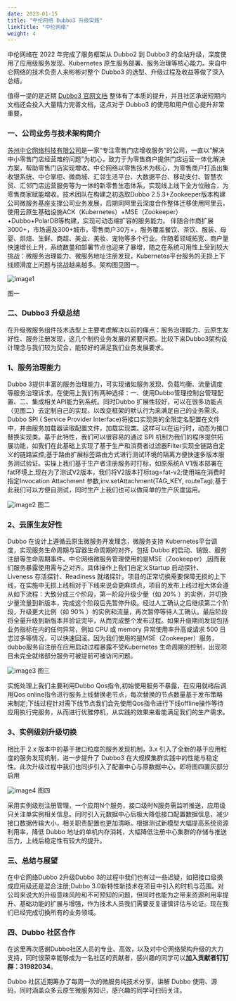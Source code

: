 ```yaml
---
date: 2023-01-15
title: "中伦网络 Dubbo3 升级实践"
linkTitle: "中伦网络"
weight: 4
---
```


中伦网络在 2022 年完成了服务框架从 Dubbo2 到 Dubbo3 的全站升级，深度使用了应用级服务发现、Kubernetes 原生服务部署、服务治理等核心能力。来自中仑网络的技术负责人来彬彬对整个 Dubbo3 的选型、升级过程及收益等做了深入总结。

值得一提的是近期 [Dubbo3 官网文档](https://dubbo.apache.org/zh/) 整体有了本质的提升，并且社区承诺短期内文档还会投入大量精力完善文档，这点对于 Dubbo3 的使用和用户信心提升非常重要。

### 一、公司业务与技术架构简介

[苏州中仑网络科技有限公司](https://www.zhonglunnet.com/guanyu.html)是一家“专注零售门店增收服务”的公司，一直以“解决中小零售门店经营难的问题”为初心，致力于为零售商户提供门店运营一体化解决方案，帮助零售门店实现增收。中仑网络以零售技术为核心，为零售商户打造出集收银系统、中仑掌柜、微商城、汇邻生活平台、大数据平台、移动支付、智慧农贸、汇邻门店运营服务等为一体的新零售生态体系，实现线上线下全方位融合，为零售商家赋能增收。技术团队在构建之初选取Dubbo 2.5.3+Zookeeper版本构建公司微服务基座支撑公司业务发展，后期同阿里云深度合作整体迁移使用阿里云，使用云原生基础设施ACK（Kubernetes）+MSE（Zookeeper）+Dubbo+PolarDB等构建，实现可动态缩扩容的服务能力。
伴随合作商扩展3000+，市场遍及300+城市，零售商户30万+，服务覆盖餐饮、茶饮、服装、母婴、烘焙、生鲜、商超、美业、美妆、宠物等多个行业。伴随着领域拓宽、商户量快速增长上升，系统数量和部署节点也迎来了暴增，随之在系统可用性上受到较大挑战：微服务治理能力、微服务地址注册发现，Kubernetes平台服务的无损上下线顺滑度上问题与挑战越来越多。架构图见图一。

![image1](/imgs/v3/users/zhonglunwangluo-1.png)

图一

### 二、Dubbo3 升级总结

在升级微服务组件技术选型上主要考虑解决以前的痛点：服务治理能力、云原生友好性、服务注册发现，这几个制约业务发展的紧要问题。比较下来Dubbo3架构设计理念与我们较为契合，能较好的满足我们业务发展要求。

### 1、服务治理能力

Dubbo 3提供丰富的服务治理能力，可实现诸如服务发现、负载均衡、流量调度等服务治理诉求。在使用上我们有两种选择：一、使用Dubbo管理控制台管理配置、二、集成相关API能力到系统。同时Dubbo 扩展性较好，可以在很多功能点（见图二）去定制自己的实现，以改变框架的默认行为来满足自己的业务需求。Dubbo  SPI ( Service Provider Interface)将接口实现类的全限定名配置在文件中，并由服务加载器读取配置文件，加载实现类。这样可以在运行时，动态为接口替换实现类。基于此特性，我们可以很容易的通过 SPI 机制为我们的程序提供拓展功能，如我们在此基础上实现了基于生产和消费者过滤器Filter实现全链路自定义的链路监控;基于路由扩展标签路由方式进行测试环境的隔离方便快速多版本服务测试验证。实操上我们基于生产者注册服务时打标，如原系统A  V1版本部署在fat环境上,现在为了测试V2版本，我们将V2版本打标tag=fat-v2;使用端在消费时指定Invocation Attachment 参数,inv.setAttachment(TAG_KEY, routeTag);基于此我们可以方便自测试，同时生产上我们也可以做简单的生产灰度运用。

![image2](/imgs/v3/users/zhonglunwangluo-2.png)
图二

### 2、云原生友好性

Dubbo 在设计上遵循云原生微服务开发理念，微服务支持 Kubernetes平台调度，实现服务生命周期与容器生命周期的对齐，包括 Dubbo 的启动、销毁、服务注册等生命周期事件。中仑网络微服务管理使用的是MSE（Zookeeper）,因而我们服务暴露使用需与之对齐。具体操作上我们自定义Startup 启动探针、 Liveness 存活探针、Readiness 就绪探针。项目的正常切换需要保障无损的上下线，在实施中无损上线相对于下线来说会更麻烦点，项目的发布上线过程大体会遵从如下流程：大致分成三个阶段，第一阶段升级少量（如 20% ）的实例，并切换少量流量到新版本，完成这个阶段后先暂停升级。经过人工确认之后继续第二个阶段，升级更大比例（如 90% ）的实例和流量，再次暂停等待人工确认。最后阶段将全量升级到新版本并验证完毕，从而完成整个发布过程。如果升级期间发现包括业务指标在内的任何异常，例如 CPU 或 memory 异常使用率升高或请求 500 日志过多等情况，可以快速回滚。因为我们使用的是MSE（Zookeeper）服务，dubbo服务自注册在应用启动过程暴露不受Kubernetes 生命周期的控制，出现项目未完全就绪部分服务可被提前可被访问问题。

![image3](/imgs/v3/users/zhonglunwangluo-3.png)
图三

实施处理上我们主要利用Dubbo Qos指令,初始使用服务不暴露，在应用就绪后调用Qos online指令进行服务上线替换老节点，每次替换的节点数量基于发布策略来制定;下线过程针对需下线节点我们会先使用Qos指令进行下线offline操作等待应用执行完服务，从而进行优雅停机，从实践的效果来看能满足我们的生产需求。

### 3、实例级别升级切换

相比于 2.x 版本中的基于接口粒度的服务发现机制，3.x 引入了全新的基于应用粒度的服务发现机制，进一步提升了 Dubbo3 在大规模集群实践中的性能与稳定性。此次升级过程中我们也同步引入了配置中心与原数据中心，即将图四置灰部分启用

![image4](/imgs/v3/users/zhonglunwangluo-4.png)
图四

采用实例级别注册管理，一个应用N个服务，接口级时N服务需监听推送，应用级只关注单实例相关信息。同时引入元数据中心后极大降低接口配置数据信息，减少接口数据传输大小，相关职责配置也更加清晰。根据测试新模型大幅提高系统资源利用率，降低 Dubbo 地址的单机内存消耗，大幅降低注册中心集群的存储与推送压力，上线后稳定性有较大的提升。

### 三、总结与展望

在中仑网络Dubbo 2升级Dubbo 3的过程中我们也有过一些迟疑，如把接口级换成应用级还是混合注册;Dubbo 3.0新特性新技术在项目中引入的时机与范围。对公司来说大的升级意味风险和不可预知的问题，但同时也能为之带来资源利用率提升、基础功能的扩展与增强，作为技术人员我们需要反复谨慎评估与论证。现在我们已经完成切换所有的业务领域。

### 四、Dubbo 社区合作

在这里再次感谢Dubbo社区人员的专业、高效，以及对中仑网络架构升级的大力支持，同时很荣幸能够成为一名社区的贡献者，感兴趣的同学可以**加入贡献者钉钉群：31982034**。

Dubbo 社区近期筹办了每周一次的微服务纯技术分享，讲解 Dubbo 使用、源码，同时涵盖众多云原生微服务知识，感兴趣的同学可扫码关注。


